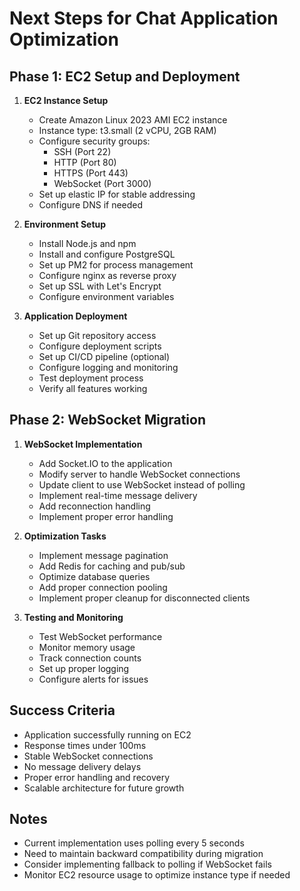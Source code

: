 # Next Steps for Chat Application Optimization

## Phase 1: EC2 Setup and Deployment
1. **EC2 Instance Setup**
   - Create Amazon Linux 2023 AMI EC2 instance
   - Instance type: t3.small (2 vCPU, 2GB RAM)
   - Configure security groups:
     - SSH (Port 22)
     - HTTP (Port 80)
     - HTTPS (Port 443)
     - WebSocket (Port 3000)
   - Set up elastic IP for stable addressing
   - Configure DNS if needed

2. **Environment Setup**
   - Install Node.js and npm
   - Install and configure PostgreSQL
   - Set up PM2 for process management
   - Configure nginx as reverse proxy
   - Set up SSL with Let's Encrypt
   - Configure environment variables

3. **Application Deployment**
   - Set up Git repository access
   - Configure deployment scripts
   - Set up CI/CD pipeline (optional)
   - Configure logging and monitoring
   - Test deployment process
   - Verify all features working

## Phase 2: WebSocket Migration
1. **WebSocket Implementation**
   - Add Socket.IO to the application
   - Modify server to handle WebSocket connections
   - Update client to use WebSocket instead of polling
   - Implement real-time message delivery
   - Add reconnection handling
   - Implement proper error handling

2. **Optimization Tasks**
   - Implement message pagination
   - Add Redis for caching and pub/sub
   - Optimize database queries
   - Add proper connection pooling
   - Implement proper cleanup for disconnected clients

3. **Testing and Monitoring**
   - Test WebSocket performance
   - Monitor memory usage
   - Track connection counts
   - Set up proper logging
   - Configure alerts for issues

## Success Criteria
- Application successfully running on EC2
- Response times under 100ms
- Stable WebSocket connections
- No message delivery delays
- Proper error handling and recovery
- Scalable architecture for future growth

## Notes
- Current implementation uses polling every 5 seconds
- Need to maintain backward compatibility during migration
- Consider implementing fallback to polling if WebSocket fails
- Monitor EC2 resource usage to optimize instance type if needed 